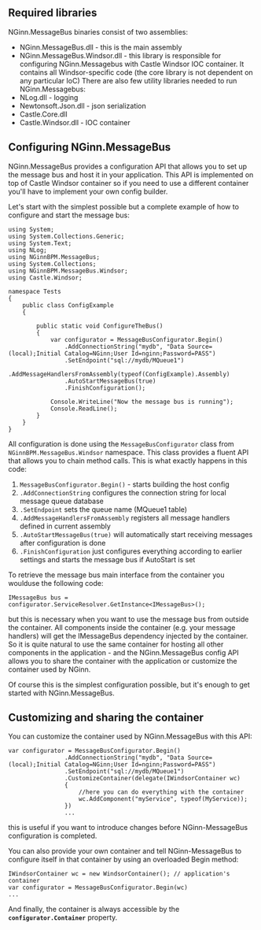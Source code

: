 ## Required libraries ##

NGinn.MessageBus binaries consist of two assemblies:
  * NGinn.MessageBus.dll - this is the main assembly
  * NGinn.MessageBus.Windsor.dll - this library is responsible for configuring NGinn.Messagebus with Castle Windsor IOC container. It contains all Windsor-specific code (the core library is not dependent on any particular IoC)
There are also few utility libraries needed to run NGinn.Messagebus:
  * NLog.dll - logging
  * Newtonsoft.Json.dll - json serialization
  * Castle.Core.dll
  * Castle.Windsor.dll - IOC container

## Configuring NGinn.MessageBus ##

NGinn.MessageBus provides a configuration API that allows you to set up the message bus and host it in your application. This API is implemented on top of Castle Windsor container so if you need to use a different container you'll have to implement your own config builder.

Let's start with the simplest possible but a complete example of how to configure and start the message bus:

```
using System;
using System.Collections.Generic;
using System.Text;
using NLog;
using NGinnBPM.MessageBus;
using System.Collections;
using NGinnBPM.MessageBus.Windsor;
using Castle.Windsor;

namespace Tests
{
    public class ConfigExample
    {

        public static void ConfigureTheBus()
        {
            var configurator = MessageBusConfigurator.Begin()
                .AddConnectionString("mydb", "Data Source=(local);Initial Catalog=NGinn;User Id=nginn;Password=PASS")
                .SetEndpoint("sql://mydb/MQueue1")
                .AddMessageHandlersFromAssembly(typeof(ConfigExample).Assembly)
                .AutoStartMessageBus(true)
                .FinishConfiguration();

            Console.WriteLine("Now the message bus is running");
            Console.ReadLine();
        }
    }
}
```

All configuration is done using the `MessageBusConfigurator` class from `NGinnBPM.MessageBus.Windsor` namespace. This class provides a fluent API that allows you to chain method calls. This is what exactly  happens in this code:
  1. `MessageBusConfigurator.Begin()` - starts building the host config
  1. `.AddConnectionString` configures the connection string for local message queue database
  1. `.SetEndpoint` sets the queue name (MQueue1 table)
  1. `.AddMessageHandlersFromAssembly` registers all message handlers defined in current assembly
  1. `.AutoStartMessageBus(true)` will automatically start receiving messages after configuration is done
  1. `.FinishConfiguration` just configures everything according to earlier settings and starts the message bus if AutoStart is set

To retrieve the message bus main interface from the container you woulduse the following code:
```
IMessageBus bus = configurator.ServiceResolver.GetInstance<IMessageBus>();
```
but this is necessary when you want to use the message bus from outside the container. All components inside the container (e.g. your message handlers) will get the IMessageBus dependency injected by the container. So it is quite natural to use the same container for hosting all other components in the application - and the NGinn.MessageBus config API allows you to share the container with the application or customize the container used by NGinn.

Of course this is the simplest configuration possible, but it's enough to get started with NGinn.MessageBus.

## Customizing and sharing the container ##

You can customize the container used by NGinn.MessageBus with this API:

```
var configurator = MessageBusConfigurator.Begin()
                .AddConnectionString("mydb", "Data Source=(local);Initial Catalog=NGinn;User Id=nginn;Password=PASS")
                .SetEndpoint("sql://mydb/MQueue1")
                .CustomizeContainer(delegate(IWindsorContainer wc)
                {
                    //here you can do everything with the container
                    wc.AddComponent("myService", typeof(MyService));
                })
                ...
```

this is useful if you want to introduce changes before NGinn-MessageBus  configuration is completed.

You can also provide your own container and tell NGinn-MessageBus to configure itself in that container by using an overloaded Begin method:

```
IWindsorContainer wc = new WindsorContainer(); // application's container
var configurator = MessageBusConfigurator.Begin(wc)
...
```

And finally, the container is always accessible by the **`configurator.Container`** property.